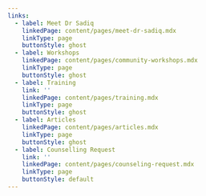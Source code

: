 ```yaml
---
links:
  - label: Meet Dr Sadiq
    linkedPage: content/pages/meet-dr-sadiq.mdx
    linkType: page
    buttonStyle: ghost
  - label: Workshops
    linkedPage: content/pages/community-workshops.mdx
    linkType: page
    buttonStyle: ghost
  - label: Training
    link: ''
    linkedPage: content/pages/training.mdx
    linkType: page
    buttonStyle: ghost
  - label: Articles
    linkedPage: content/pages/articles.mdx
    linkType: page
    buttonStyle: ghost
  - label: Counselling Request
    link: ''
    linkedPage: content/pages/counseling-request.mdx
    linkType: page
    buttonStyle: default
---
```


